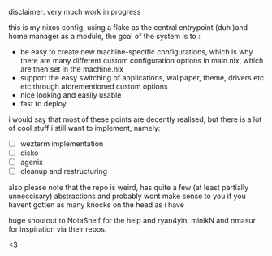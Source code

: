 disclaimer: very much work in progress

this is my nixos config,
using a flake as the central entrypoint (duh )and home manager as a module, the goal of the system is to :
  - be easy to create new machine-specific configurations, which is why there are many different custom configuration options in main.nix, which are then set in the machine.nix
  - support the easy switching of applications, wallpaper, theme, drivers etc etc through aforementioned custom options
  - nice looking and easily usable 
  - fast to deploy 

i would say that most of these points are decently realised, but there is a lot of cool stuff i still want to implement, namely:
- [ ] wezterm implementation
- [ ] disko
- [ ] agenix
- [ ] cleanup and restructuring
 
also please note that the repo is weird, has quite a few (at least partially unneccisary) abstractions and probably wont make sense to you if you havent gotten as many knocks on the head as i have

huge shoutout to NotaShelf for the help and ryan4yin, minikN and nmasur for inspiration via their repos.

<3